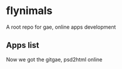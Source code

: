 flynimals
=========

A root repo for gae, online apps development

Apps list
---------
Now we got the gitgae, psd2html online

